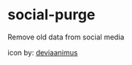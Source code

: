 # social-purge
Remove old data from social media

icon by: [deviaanimus](http://deviaanimus.deviantart.com/art/Shredder-icon-188132356)

